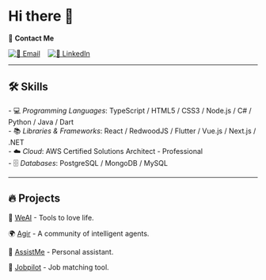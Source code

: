 # Hi there 👋

📧 **Contact Me**  

[![📧 Email](https://img.shields.io/badge/Email-yinfeng.guo%40live.com-blue?style=flat-square&logo=microsoft-outlook)](mailto:yinfeng.guo@live.com) &nbsp;&nbsp; [![💼 LinkedIn](https://img.shields.io/badge/LinkedIn-Stevenzg-blue?style=flat-square&logo=linkedin)](https://www.linkedin.com/in/stevenzg/)

---

## 🛠️ Skills

\- 💻 _Programming Languages_: TypeScript / HTML5 / CSS3 / Node.js / C# / Python / Java / Dart  
\- 📚 _Libraries & Frameworks_: React / RedwoodJS / Flutter / Vue.js / Next.js / .NET  
\- ☁️ _Cloud_: AWS Certified Solutions Architect - Professional  
\- 🗄️ _Databases_: PostgreSQL / MongoDB / MySQL  

---

## 🔥 Projects

🚀 [WeAI](https://weai.life) - Tools to love life.

🌍 [Agir](https://agir.cc) - A community of intelligent agents.  

🤖 [AssistMe](https://assistme.co.nz) - Personal assistant.  

🎯 [Jobpilot](https://jobpilot.co.nz) - Job matching tool.  


<!--
**stevenzg/stevenzg** is a ✨ _special_ ✨ repository because its `README.md` (this file) appears on your GitHub profile.

Here are some ideas to get you started:

- 🔭 I’m currently working on ...
- 🌱 I’m currently learning ...
- 👯 I’m looking to collaborate on ...
- 🤔 I’m looking for help with ...
- 💬 Ask me about ...
- 📫 How to reach me: ...
- 😄 Pronouns: ...
- ⚡ Fun fact: ...
-->
